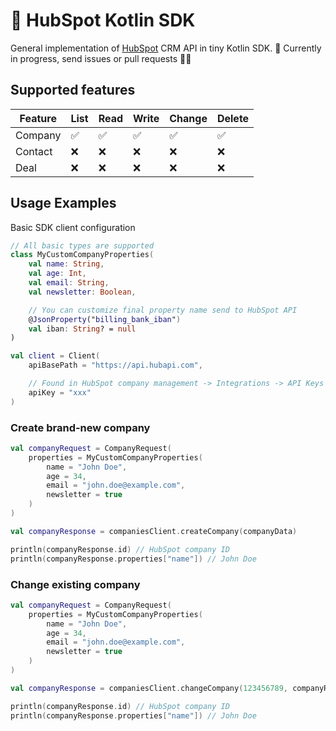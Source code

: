 # 🤖 HubSpot Kotlin SDK
General implementation of [HubSpot](https://developers.hubspot.com/docs/api/crm/companies) CRM API in tiny Kotlin SDK.
🎈 Currently in progress, send issues or pull requests 🙌🏼

## Supported features
| Feature 	 | List 	 | Read 	 | Write 	 | Change 	 | Delete 	 |
|-----------|--------|--------|---------|----------|----------|
| Company 	 | ✅    	 | ✅    	 | ✅     	 | ✅      	 | ✅      	 |
| Contact 	 | ❌    	 | ❌    	 | ❌     	 | ❌      	 | ❌      	 |
| Deal    	 | ❌    	 | ❌    	 | ❌     	 | ❌      	 | ❌      	 |

## Usage Examples

Basic SDK client configuration
```kotlin
// All basic types are supported
class MyCustomCompanyProperties(
    val name: String,
    val age: Int,
    val email: String,
    val newsletter: Boolean,

    // You can customize final property name send to HubSpot API
    @JsonProperty("billing_bank_iban")
    val iban: String? = null
)

val client = Client(
    apiBasePath = "https://api.hubapi.com",

    // Found in HubSpot company management -> Integrations -> API Keys -> Active API Key
    apiKey = "xxx"
)
```

### Create brand-new company
```kotlin
val companyRequest = CompanyRequest(
    properties = MyCustomCompanyProperties(
        name = "John Doe",
        age = 34,
        email = "john.doe@example.com",
        newsletter = true
    )
)

val companyResponse = companiesClient.createCompany(companyData)

println(companyResponse.id) // HubSpot company ID
println(companyResponse.properties["name"]) // John Doe
```

### Change existing company
```kotlin
val companyRequest = CompanyRequest(
    properties = MyCustomCompanyProperties(
        name = "John Doe",
        age = 34,
        email = "john.doe@example.com",
        newsletter = true
    )
)

val companyResponse = companiesClient.changeCompany(123456789, companyRequest)

println(companyResponse.id) // HubSpot company ID
println(companyResponse.properties["name"]) // John Doe
```
